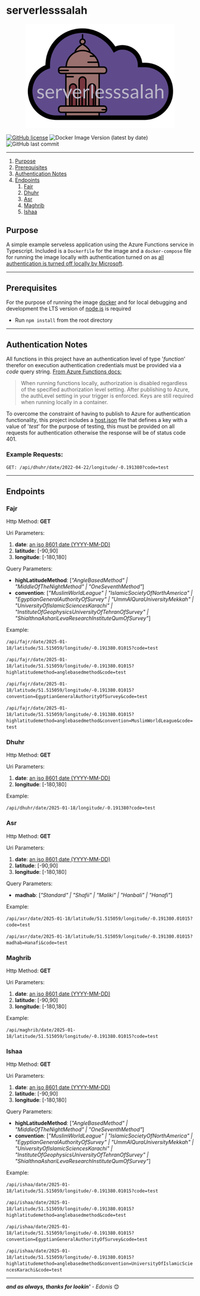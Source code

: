 # serverlesssalah

<p align="center" background-color="white">
<img src="https://raw.githubusercontent.com/doniseferi/serverlesssalah/25419819860f97fae42fc78913ea09d9202a2696/serverlesssalah.svg" width="400px" />
</p>

[![GitHub license](https://img.shields.io/github/license/doniseferi/serverlesssalah)](https://github.com/doniseferi/serverlesssalah/blob/master/LICENCE.md)
![Docker Image Version (latest by date)](https://img.shields.io/docker/v/doniseferi/serverlesssalah?style=plastic) ![GitHub last commit](https://img.shields.io/github/last-commit/doniseferi/serverlesssalah)

---

1. [Purpose](#purpose)
2. [Prerequisites](#prerequisites)
3. [Authentication Notes](#authnotes)
4. [Endpoints](#endpoints)
   1. [Fajr](#fajr)
   2. [Dhuhr](#dhuhr)
   3. [Asr](#asr)
   4. [Maghrib](#maghrib)
   5. [Ishaa](#ishaa)

## <a name="purpose"></a>Purpose

A simple example serveless application using the Azure Functions service in Typescript. Included is a `Dockerfile` for the image and a `docker-compose` file for running the image locally with authentication turned on as [all authentication is turned off locally by Microsoft](#authnotes).

---

## <a name="prerequisites"></a> Prerequisites

For the purpose of running the image [docker](https://docs.docker.com/get-docker/) and for local debugging and development the LTS version of [node.js](https://nodejs.org/en/download/) is required

- Run `npm install` from the root directory

---

## <a name="authnotes"></a>Authentication Notes

All functions in this project have an authentication level of type '_function_' therefor on execution authentication credentials must be provided via a _code_ query string.
[From Azure Functions docs:](https://docs.microsoft.com/en-us/azure/azure-functions/functions-bindings-http-webhook-trigger?tabs=csharp#api-key-authorization)

> When running functions locally, authorization is disabled regardless of the specified authorization level setting. After publishing to Azure, the authLevel setting in your trigger is enforced. Keys are still required when running locally in a container.

To overcome the constraint of having to publish to Azure for authentication functionality, this project includes a [host.json](./e2e/keys/host.json) file that defines a key with a value of '_test_' for the purpose of testing, this must be provided on all requests for authentication otherwise the response will be of status code 401.

### Example Requests:

```
GET: /api/dhuhr/date/2022-04-22/longitude/-0.191380?code=test
```

---

## <a name="endpoints"></a>Endpoints

### <a name="fajr">**Fajr**

Http Method: **GET**

Uri Parameters:

1. **date**: [an iso 8601 date (YYYY-MM-DD)](https://www.iso.org/iso-8601-date-and-time-format.html)
2. **latitude**: [-90,90]
3. **longitude**: [-180,180]

Query Parameters:

- **highLatitudeMethod**: [_"AngleBasedMethod" | "MiddleOfTheNightMethod" | "OneSeventhMethod"_]
- **convention**: [_"MuslimWorldLeague" | "IslamicSocietyOfNorthAmerica" | "EgyptianGeneralAuthorityOfSurvey" | "UmmAlQuraUniversityMekkah" | "UniversityOfIslamicSciencesKarachi" | "InstituteOfGeophysicsUniversityOfTehranOfSurvey" | "ShiaIthnaAshariLevaResearchInstituteQumOfSurvey"_]

Example:

`/api/fajr/date/2025-01-18/latitude/51.515059/longitude/-0.191380.01015?code=test`

`/api/fajr/date/2025-01-18/latitude/51.515059/longitude/-0.191380.01015?highlatitudemethod=anglebasedmethod&code=test`

`/api/fajr/date/2025-01-18/latitude/51.515059/longitude/-0.191380.01015?convention=EgyptianGeneralAuthorityOfSurvey&code=test`

`/api/fajr/date/2025-01-18/latitude/51.515059/longitude/-0.191380.01015?highlatitudemethod=anglebasedmethod&convention=MuslimWorldLeague&code=test`

### <a name="dhuhr">**Dhuhr**

Http Method: **GET**

Uri Parameters:

1. **date**: [an iso 8601 date (YYYY-MM-DD)](https://www.iso.org/iso-8601-date-and-time-format.html)
2. **longitude**: [-180,180]

Example:

`/api/dhuhr/date/2025-01-18/longitude/-0.191380?code=test`

### <a name="asr">**Asr**

Http Method: **GET**

Uri Parameters:

1. **date**: [an iso 8601 date (YYYY-MM-DD)](https://www.iso.org/iso-8601-date-and-time-format.html)
2. **latitude**: [-90,90]
3. **longitude**: [-180,180]

Query Parameters:

- **madhab**: [_"Standard" | "Shafii" | "Maliki" | "Hanbali" | "Hanafi"_]

Example:

`/api/asr/date/2025-01-18/latitude/51.515059/longitude/-0.191380.01015?code=test`

`/api/asr/date/2025-01-18/latitude/51.515059/longitude/-0.191380.01015?madhab=Hanafi&code=test`

### <a name="maghrib">**Maghrib**

Http Method: **GET**

Uri Parameters:

1. **date**: [an iso 8601 date (YYYY-MM-DD)](https://www.iso.org/iso-8601-date-and-time-format.html)
2. **latitude**: [-90,90]
3. **longitude**: [-180,180]

Example:

`/api/maghrib/date/2025-01-18/latitude/51.515059/longitude/-0.191380.01015?code=test`

### <a name="ishaa">**Ishaa**

Http Method: **GET**

Uri Parameters:

1. **date**: [an iso 8601 date (YYYY-MM-DD)](https://www.iso.org/iso-8601-date-and-time-format.html)
2. **latitude**: [-90,90]
3. **longitude**: [-180,180]

Query Parameters:

- **highLatitudeMethod**: [_"AngleBasedMethod" | "MiddleOfTheNightMethod" | "OneSeventhMethod"_]
- **convention**: [_"MuslimWorldLeague" | "IslamicSocietyOfNorthAmerica" | "EgyptianGeneralAuthorityOfSurvey" | "UmmAlQuraUniversityMekkah" | "UniversityOfIslamicSciencesKarachi" | "InstituteOfGeophysicsUniversityOfTehranOfSurvey" | "ShiaIthnaAshariLevaResearchInstituteQumOfSurvey"_]

Example:

`/api/ishaa/date/2025-01-18/latitude/51.515059/longitude/-0.191380.01015?code=test`

`/api/ishaa/date/2025-01-18/latitude/51.515059/longitude/-0.191380.01015?highlatitudemethod=anglebasedmethod&code=test`

`/api/ishaa/date/2025-01-18/latitude/51.515059/longitude/-0.191380.01015?convention=EgyptianGeneralAuthorityOfSurvey&code=test`

`/api/ishaa/date/2025-01-18/latitude/51.515059/longitude/-0.191380.01015?highlatitudemethod=anglebasedmethod&convention=UniversityOfIslamicSciencesKarachi&code=test`

---

**_and as always, thanks for lookin'_** - _Edonis_ 😊

